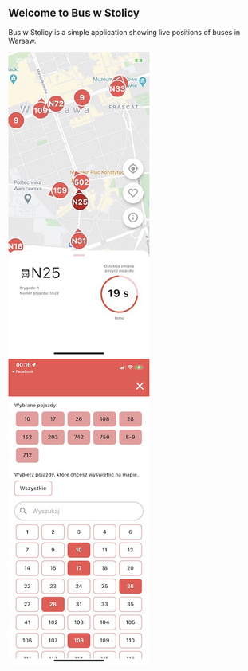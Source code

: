 ## Welcome to Bus w Stolicy

Bus w Stolicy is a simple application showing live positions of buses in Warsaw.

![Image](https://github.com/NataliaKurek/Bus-w-Stolicy/blob/main/IMG_8331.jpg?raw=true)
![Image](https://github.com/NataliaKurek/Bus-w-Stolicy/blob/main/IMG_8332.jpg?raw=true)


